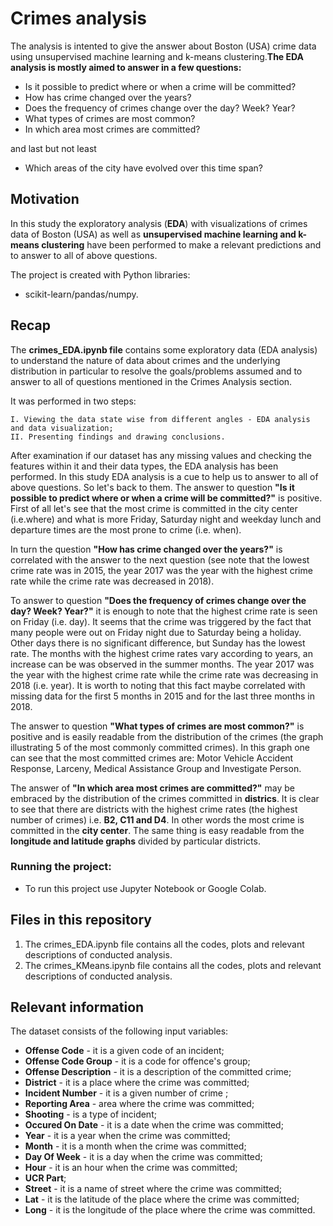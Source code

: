 # Crimes analysis

The analysis is intented to give the answer about Boston (USA) crime data using unsupervised machine learning and k-means clustering.**The EDA analysis is mostly aimed to answer in a few questions:**

- Is it possible to predict where or when a crime will be committed?
- How has crime changed over the years?
- Does the frequency of crimes change over the day? Week? Year?
- What types of crimes are most common?
- In which area most crimes are committed? 

and last but not least

- Which areas of the city have evolved over this time span?


## Motivation

In this study the exploratory analysis (**EDA**) with visualizations of crimes data of Boston (USA) as well as **unsupervised machine learning and k-means clustering** have been performed to make a relevant predictions and to answer to all of above questions.

The project is created with Python libraries:

- scikit-learn/pandas/numpy.


## Recap

The **crimes_EDA.ipynb file** contains some exploratory data  (EDA analysis) to understand the nature of data about crimes and the underlying distribution in particular to resolve the goals/problems assumed and to answer to all of questions mentioned in the Crimes Analysis section.

It was performed in two steps:

    I. Viewing the data state wise from different angles - EDA analysis and data visualization;
    II. Presenting findings and drawing conclusions.
    
After examination if our dataset has any missing values and checking the features within it and their data types, the EDA analysis has been performed. In this study EDA analysis is a cue to help us to answer to all of above questions. So let's back to them. The answer to question **"Is it possible to predict where or when a crime will be committed?"** is positive. First of all let's see that the most crime is committed in the city center (i.e.where) and what is more Friday, Saturday night and weekday lunch and departure times are the most prone to crime (i.e. when).

In turn the question **"How has crime changed over the years?"** is correlated with the answer to the next question (see note that the lowest crime rate was in 2015, the year 2017 was the year with the highest crime rate while the crime rate was decreased in 2018).

To answer to question **"Does the frequency of crimes change over the day? Week? Year?"** it is enough to note that the highest crime rate is seen on Friday (i.e. day). It seems that the crime was triggered by the fact that many people were out on Friday night due to Saturday being a holiday. Other days there is no significant difference, but Sunday has the lowest rate. The months with the highest crime rates vary according to years, an increase can be was observed in the summer months. The year 2017 was the year with the highest crime rate while the crime rate was decreasing in 2018 (i.e. year). It is worth to noting that this fact maybe correlated with missing data for the first 5 months in 2015 and for the last three months in 2018.

The answer to question **"What types of crimes are most common?"** is positive and is easily readable from the distribution of the crimes (the graph illustrating 5 of the most commonly committed crimes). In this graph one can see that the most committed crimes are: Motor Vehicle Accident Response, Larceny, Medical Assistance Group and Investigate Person.

The answer of **"In which area most crimes are committed?"** may be embraced by the distribution of the crimes committed in **districs**. It is clear to see that there are districts with the highest crime rates (the highest number of crimes) i.e. **B2, C11 and D4**. In other words the most crime is committed in the **city center**. The same thing is easy readable from the **longitude and latitude graphs** divided by particular districts. 





### Running the project:

- To run this project use Jupyter Notebook or Google Colab.

## Files in this repository

1. The crimes_EDA.ipynb file contains all the codes, plots and relevant descriptions of conducted analysis.
2. The crimes_KMeans.ipynb file contains all the codes, plots and relevant descriptions of conducted analysis.


## Relevant information

The dataset consists of the following input variables:


- **Offense Code** - it is a given code of an incident;
- **Offense Code Group** - it is a code for offence's group;
- **Offense Description** - it is a description of the committed crime;
- **District** - it is a place where the crime was committed;
- **Incident Number** - it is a given number of crime ;
- **Reporting Area** - area where the crime was committed;
- **Shooting** - is a type of incident;
- **Occured On Date** - it is a date when the crime was committed;
- **Year** - it is a year when the crime was committed;
- **Month** - it is a month when the crime was committed;
- **Day Of Week** - it is a day when the crime was committed;
- **Hour** - it is an hour when the crime was committed;
- **UCR Part**;
- **Street** - it is a name of street where the crime was committed;
- **Lat** - it is the latitude of the place where the crime was committed;
- **Long** - it is the longitude of the place where the crime was committed.

